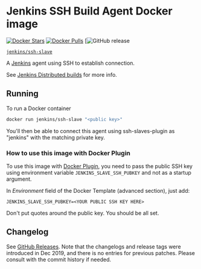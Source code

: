 # Jenkins SSH Build Agent Docker image

[![Docker Stars](https://img.shields.io/docker/stars/jenkins/ssh-slave.svg)](https://hub.docker.com/r/jenkins/ssh-slave/)
[![Docker Pulls](https://img.shields.io/docker/pulls/jenkins/ssh-slave.svg)](https://hub.docker.com/r/jenkins/ssh-slave/)
[![GitHub release](https://img.shields.io/github/release/jenkinsci/docker-ssh-slave.svg?label=changelog)

[`jenkins/ssh-slave`](https://hub.docker.com/r/jenkins/ssh-slave/)

A [Jenkins](https://jenkins-ci.org) agent using SSH to establish connection.

See [Jenkins Distributed builds](https://wiki.jenkins-ci.org/display/JENKINS/Distributed+builds) for more info.

## Running

To run a Docker container

```bash
docker run jenkins/ssh-slave "<public key>"
```

You'll then be able to connect this agent using ssh-slaves-plugin as "jenkins" with the matching private key.

### How to use this image with Docker Plugin

To use this image with [Docker Plugin](https://wiki.jenkins-ci.org/display/JENKINS/Docker+Plugin), you need to
pass the public SSH key using environment variable `JENKINS_SLAVE_SSH_PUBKEY` and not as a startup argument.

In _Environment_ field of the Docker Template (advanced section), just add:

    JENKINS_SLAVE_SSH_PUBKEY=<YOUR PUBLIC SSH KEY HERE>

Don't put quotes around the public key. You should be all set.

## Changelog

See [GitHub Releases](https://github.com/jenkinsci/docker-ssh-slave/releases/latest).
Note that the changelogs and release tags were introduced in Dec 2019, and there is no entries for previous patches.
Please consult with the commit history if needed.
